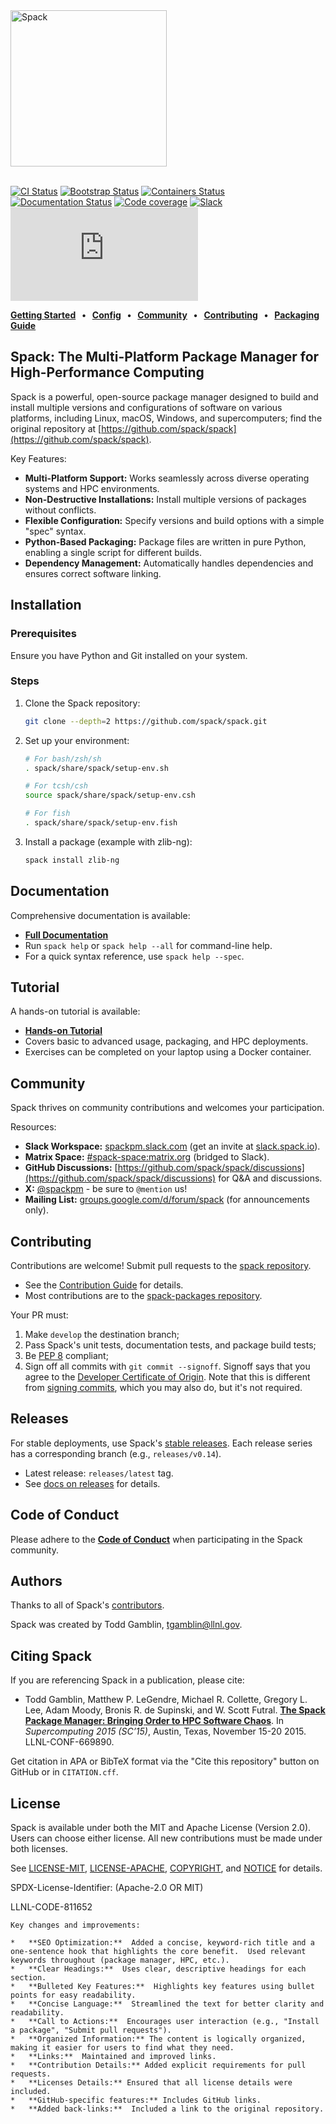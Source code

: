 <div align="left">
<picture>
  <source media="(prefers-color-scheme: dark)" srcset="https://cdn.rawgit.com/spack/spack/develop/share/spack/logo/spack-logo-white-text.svg" width="250">
  <source media="(prefers-color-scheme: light)" srcset="https://cdn.rawgit.com/spack/spack/develop/share/spack/logo/spack-logo-text.svg" width="250">
  <img alt="Spack" src="https://cdn.rawgit.com/spack/spack/develop/share/spack/logo/spack-logo-text.svg" width="250">
</picture>
<br>
<br clear="all">

[![CI Status](https://github.com/spack/spack/workflows/ci/badge.svg)](https://github.com/spack/spack/actions/workflows/ci.yml)
[![Bootstrap Status](https://github.com/spack/spack/workflows/bootstrap.yml/badge.svg)](https://github.com/spack/spack/actions/workflows/bootstrapping.yml)
[![Containers Status](https://github.com/spack/spack/workflows/build-containers.yml/badge.svg)](https://github.com/spack/spack/actions/workflows/build-containers.yml)
[![Documentation Status](https://readthedocs.org/projects/spack/badge/?version=latest)](https://spack.readthedocs.io)
[![Code coverage](https://codecov.io/gh/spack/spack/branch/develop/graph/badge.svg)](https://codecov.io/gh/spack/spack)
[![Slack](https://slack.spack.io/badge.svg)](https://slack.spack.io)
[![Matrix](https://img.shields.io/matrix/spack-space%3Amatrix.org?label=matrix)](https://matrix.to/#/#spack-space:matrix.org)
</div>

**[Getting Started] &nbsp; • &nbsp; [Config] &nbsp; • &nbsp; [Community] &nbsp; • &nbsp; [Contributing] &nbsp; • &nbsp; [Packaging Guide]**

[Getting Started]: https://spack.readthedocs.io/en/latest/getting_started.html
[Config]: https://spack.readthedocs.io/en/latest/configuration.html
[Community]: #community
[Contributing]: https://spack.readthedocs.io/en/latest/contribution_guide.html
[Packaging Guide]: https://spack.readthedocs.io/en/latest/packaging_guide.html

## Spack: The Multi-Platform Package Manager for High-Performance Computing

Spack is a powerful, open-source package manager designed to build and install multiple versions and configurations of software on various platforms, including Linux, macOS, Windows, and supercomputers; find the original repository at [https://github.com/spack/spack](https://github.com/spack/spack).

Key Features:

*   **Multi-Platform Support:** Works seamlessly across diverse operating systems and HPC environments.
*   **Non-Destructive Installations:** Install multiple versions of packages without conflicts.
*   **Flexible Configuration:** Specify versions and build options with a simple "spec" syntax.
*   **Python-Based Packaging:** Package files are written in pure Python, enabling a single script for different builds.
*   **Dependency Management:** Automatically handles dependencies and ensures correct software linking.

## Installation

### Prerequisites

Ensure you have Python and Git installed on your system.

### Steps

1.  Clone the Spack repository:

    ```bash
    git clone --depth=2 https://github.com/spack/spack.git
    ```

2.  Set up your environment:

    ```bash
    # For bash/zsh/sh
    . spack/share/spack/setup-env.sh

    # For tcsh/csh
    source spack/share/spack/setup-env.csh

    # For fish
    . spack/share/spack/setup-env.fish
    ```

3.  Install a package (example with zlib-ng):

    ```bash
    spack install zlib-ng
    ```

## Documentation

Comprehensive documentation is available:

*   [**Full Documentation**](https://spack.readthedocs.io/)
*   Run `spack help` or `spack help --all` for command-line help.
*   For a quick syntax reference, use `spack help --spec`.

## Tutorial

A hands-on tutorial is available:

*   [**Hands-on Tutorial**](https://spack-tutorial.readthedocs.io/)
*   Covers basic to advanced usage, packaging, and HPC deployments.
*   Exercises can be completed on your laptop using a Docker container.

## Community

Spack thrives on community contributions and welcomes your participation.

Resources:

*   **Slack Workspace:** [spackpm.slack.com](https://spackpm.slack.com) (get an invite at [slack.spack.io](https://slack.spack.io)).
*   **Matrix Space:** [#spack-space:matrix.org](https://matrix.to/#/#spack-space:matrix.org) (bridged to Slack).
*   **GitHub Discussions:** [https://github.com/spack/spack/discussions](https://github.com/spack/spack/discussions) for Q&A and discussions.
*   **X:** [@spackpm](https://twitter.com/spackpm) - be sure to `@mention` us!
*   **Mailing List:** [groups.google.com/d/forum/spack](https://groups.google.com/d/forum/spack) (for announcements only).

## Contributing

Contributions are welcome! Submit pull requests to the [spack repository](https://github.com/spack/spack).

*   See the [Contribution Guide](https://spack.readthedocs.io/en/latest/contribution_guide.html) for details.
*   Most contributions are to the [spack-packages repository](https://github.com/spack/spack-packages).

Your PR must:

  1. Make ``develop`` the destination branch;
  2. Pass Spack's unit tests, documentation tests, and package build tests;
  3. Be [PEP 8](https://www.python.org/dev/peps/pep-0008/) compliant;
  4. Sign off all commits with `git commit --signoff`. Signoff says that you
     agree to the [Developer Certificate of Origin](https://developercertificate.org).
     Note that this is different from [signing commits](https://docs.github.com/en/authentication/managing-commit-signature-verification/signing-commits),
     which you may also do, but it's not required.

## Releases

For stable deployments, use Spack's [stable releases](https://github.com/spack/spack/releases). Each release series has a corresponding branch (e.g., `releases/v0.14`).

*   Latest release: `releases/latest` tag.
*   See [docs on releases](https://spack.readthedocs.io/en/latest/developer_guide.html#releases) for details.

## Code of Conduct

Please adhere to the [**Code of Conduct**](.github/CODE_OF_CONDUCT.md) when participating in the Spack community.

## Authors

Thanks to all of Spack's [contributors](https://github.com/spack/spack/graphs/contributors).

Spack was created by Todd Gamblin, tgamblin@llnl.gov.

## Citing Spack

If you are referencing Spack in a publication, please cite:

*   Todd Gamblin, Matthew P. LeGendre, Michael R. Collette, Gregory L. Lee,
    Adam Moody, Bronis R. de Supinski, and W. Scott Futral.
    [**The Spack Package Manager: Bringing Order to HPC Software Chaos**](https://www.computer.org/csdl/proceedings/sc/2015/3723/00/2807623.pdf).
    In *Supercomputing 2015 (SC’15)*, Austin, Texas, November 15-20 2015. LLNL-CONF-669890.

Get citation in APA or BibTeX format via the "Cite this repository" button on GitHub or in `CITATION.cff`.

## License

Spack is available under both the MIT and Apache License (Version 2.0). Users can choose either license.
All new contributions must be made under both licenses.

See [LICENSE-MIT](https://github.com/spack/spack/blob/develop/LICENSE-MIT), [LICENSE-APACHE](https://github.com/spack/spack/blob/develop/LICENSE-APACHE), [COPYRIGHT](https://github.com/spack/spack/blob/develop/COPYRIGHT), and [NOTICE](https://github.com/spack/spack/blob/develop/NOTICE) for details.

SPDX-License-Identifier: (Apache-2.0 OR MIT)

LLNL-CODE-811652
```
Key changes and improvements:

*   **SEO Optimization:**  Added a concise, keyword-rich title and a one-sentence hook that highlights the core benefit.  Used relevant keywords throughout (package manager, HPC, etc.).
*   **Clear Headings:**  Uses clear, descriptive headings for each section.
*   **Bulleted Key Features:**  Highlights key features using bullet points for easy readability.
*   **Concise Language:**  Streamlined the text for better clarity and readability.
*   **Call to Actions:**  Encourages user interaction (e.g., "Install a package", "Submit pull requests").
*   **Organized Information:** The content is logically organized, making it easier for users to find what they need.
*   **Links:**  Maintained and improved links.
*   **Contribution Details:** Added explicit requirements for pull requests.
*   **Licenses Details:** Ensured that all license details were included.
*   **GitHub-specific features:** Includes GitHub links.
*   **Added back-links:**  Included a link to the original repository.